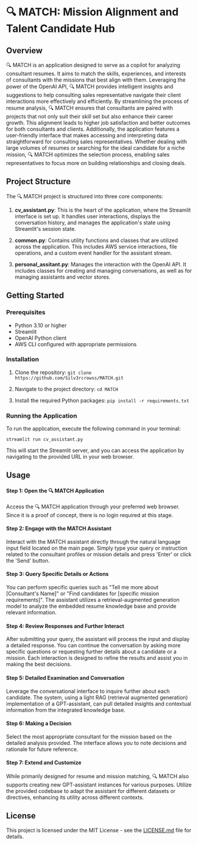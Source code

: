 # 🔍 MATCH: Mission Alignment and Talent Candidate Hub

## Overview

🔍 MATCH is an application designed to serve as a copilot for analyzing consultant resumes. It aims to match the skills, experiences, and interests of consultants with the missions that best align with them. Leveraging the power of the OpenAI API, 🔍 MATCH provides intelligent insights and suggestions to help consulting sales representative navigate their client interactions more effectively and efficiently.
By streamlining the process of resume analysis, 🔍 MATCH ensures that consultants are paired with projects that not only suit their skill set but also enhance their career growth. This alignment leads to higher job satisfaction and better outcomes for both consultants and clients. Additionally, the application features a user-friendly interface that makes accessing and interpreting data straightforward for consulting sales representatives. 
Whether dealing with large volumes of resumes or searching for the ideal candidate for a niche mission, 🔍 MATCH optimizes the selection process, enabling sales representatives to focus more on building relationships and closing deals.

## Project Structure

The 🔍 MATCH project is structured into three core components:

1. **cv_assistant.py**: This is the heart of the application, where the Streamlit interface is set up. It handles user interactions, displays the conversation history, and manages the application's state using Streamlit's session state.

2. **common.py**: Contains utility functions and classes that are utilized across the application. This includes AWS service interactions, file operations, and a custom event handler for the assistant stream.

3. **personal_assitant.py**: Manages the interaction with the OpenAI API. It includes classes for creating and managing conversations, as well as for managing assistants and vector stores.

## Getting Started

### Prerequisites

- Python 3.10 or higher
- Streamlit
- OpenAI Python client
- AWS CLI configured with appropriate permissions

### Installation

1. Clone the repository:
`git clone https://github.com/Silv3rcrowss/MATCH.git`

2. Navigate to the project directory:
`cd MATCH`

3. Install the required Python packages:
`pip install -r requirements.txt`


### Running the Application

To run the application, execute the following command in your terminal:

`streamlit run cv_assistant.py`

This will start the Streamlit server, and you can access the application by navigating to the provided URL in your web browser.

## Usage

#### Step 1: Open the 🔍 MATCH Application
Access the 🔍 MATCH application through your preferred web browser. Since it is a proof of concept, there is no login required at this stage.

#### Step 2: Engage with the MATCH Assistant
Interact with the MATCH assistant directly through the natural language input field located on the main page. Simply type your query or instruction related to the consultant profiles or mission details and press 'Enter' or click the 'Send' button.

#### Step 3: Query Specific Details or Actions
You can perform specific queries such as "Tell me more about [Consultant's Name]" or "Find candidates for [specific mission requirements]". The assistant utilizes a retrieval-augmented generation model to analyze the embedded resume knowledge base and provide relevant information.

#### Step 4: Review Responses and Further Interact
After submitting your query, the assistant will process the input and display a detailed response. You can continue the conversation by asking more specific questions or requesting further details about a candidate or a mission. Each interaction is designed to refine the results and assist you in making the best decisions.

#### Step 5: Detailed Examination and Conversation
Leverage the conversational interface to inquire further about each candidate. The system, using a light RAG (retrieval augmented generation) implementation of a GPT-assistant, can pull detailed insights and contextual information from the integrated knowledge base.

#### Step 6: Making a Decision
Select the most appropriate consultant for the mission based on the detailed analysis provided. The interface allows you to note decisions and rationale for future reference.

#### Step 7: Extend and Customize
While primarily designed for resume and mission matching, 🔍 MATCH also supports creating new GPT-assistant instances for various purposes. Utilize the provided codebase to adapt the assistant for different datasets or directives, enhancing its utility across different contexts.

## License

This project is licensed under the MIT License - see the [LICENSE.md](LICENSE.md) file for details.